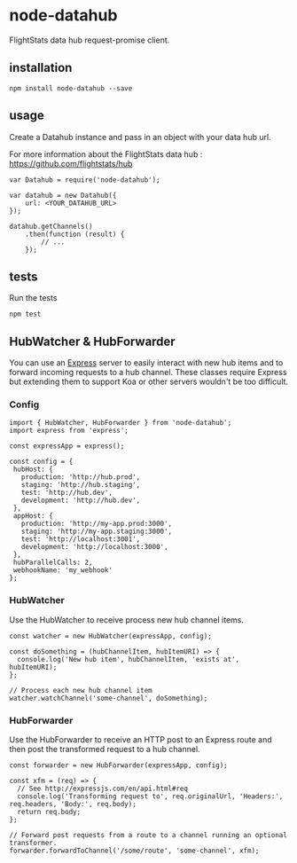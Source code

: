 # node-datahub

FlightStats data hub request-promise client.

## installation

```shell
npm install node-datahub --save
```

## usage

Create a Datahub instance and pass in an object with your data hub url.

For more information about the FlightStats data hub : https://github.com/flightstats/hub

```
var Datahub = require('node-datahub');

var datahub = new Datahub({
    url: <YOUR_DATAHUB_URL>
});

datahub.getChannels()
    .then(function (result) {
        // ...
    });
```

## tests

Run the tests
```shell
npm test
```

## HubWatcher & HubForwarder

You can use an [Express](https://expressjs.com/) server to easily interact with new hub
items and to forward incoming requests to a hub channel. These classes require Express
but extending them to support Koa or other servers wouldn't be too difficult.

### Config

```
import { HubWatcher, HubForwarder } from 'node-datahub';
import express from 'express';

const expressApp = express();

const config = {
 hubHost: {
   production: 'http://hub.prod',
   staging: 'http://hub.staging',
   test: 'http://hub.dev',
   development: 'http://hub.dev',
 },
 appHost: {
   production: 'http://my-app.prod:3000',
   staging: 'http://my-app.staging:3000',
   test: 'http://localhost:3001',
   development: 'http://localhost:3000',
 },
 hubParallelCalls: 2,
 webhookName: 'my_webhook'
};
```

### HubWatcher

Use the HubWatcher to receive process new hub channel items.

```
const watcher = new HubWatcher(expressApp, config);

const doSomething = (hubChannelItem, hubItemURI) => {
  console.log('New hub item', hubChannelItem, 'exists at', hubItemURI);
};

// Process each new hub channel item
watcher.watchChannel('some-channel', doSomething);

```

### HubForwarder

Use the HubForwarder to receive an HTTP post to an Express route
and then post the transformed request to a hub channel.

```
const forwarder = new HubForwarder(expressApp, config);

const xfm = (req) => {
  // See http://expressjs.com/en/api.html#req
  console.log('Transforming request to', req.originalUrl, 'Headers:', req.headers, 'Body:', req.body);
  return req.body;
};

// Forward post requests from a route to a channel running an optional transformer.
forwarder.forwardToChannel('/some/route', 'some-channel', xfm);

```
